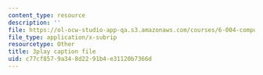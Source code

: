```yaml
---
content_type: resource
description: ''
file: https://ol-ocw-studio-app-qa.s3.amazonaws.com/courses/6-004-computation-structures-spring-2017/c77cf8579a348d2291b4e31120b7366d_b-jgbeTojrk.srt
file_type: application/x-subrip
resourcetype: Other
title: 3play caption file
uid: c77cf857-9a34-8d22-91b4-e31120b7366d
---
```

